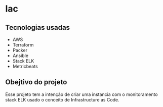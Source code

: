 # Iac

## Tecnologias usadas

- AWS
- Terraform
- Packer
- Ansible
- Stack ELK
- Metricbeats


## Obejtivo do projeto

Esse projeto tem a intenção de criar uma instancia com o monitoramento stack ELK usado o conceito de Infrastructure as Code.
